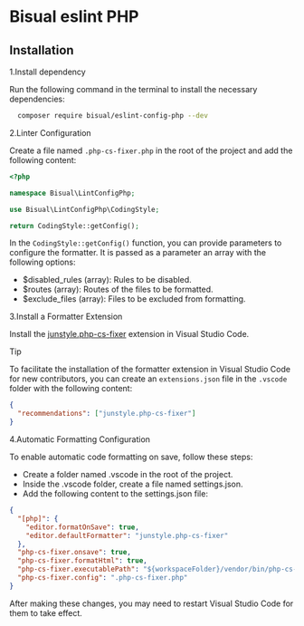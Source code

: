 # Bisual eslint PHP

## Installation

1.Install dependency

Run the following command in the terminal to install the necessary dependencies:

```bash
  composer require bisual/eslint-config-php --dev
```

2.Linter Configuration

Create a file named `.php-cs-fixer.php` in the root of the project and add the following content:

```php
<?php

namespace Bisual\LintConfigPhp;

use Bisual\LintConfigPhp\CodingStyle;

return CodingStyle::getConfig();
```

In the `CodingStyle::getConfig()` function, you can provide parameters to configure the formatter. It is passed as a parameter an array with the following options:

- $disabled_rules (array): Rules to be disabled.
- $routes (array): Routes of the files to be formatted.
- $exclude_files (array): Files to be excluded from formatting.

3.Install a Formatter Extension

Install the [junstyle.php-cs-fixer]('https://marketplace.visualstudio.com/items?itemName=junstyle.php-cs-fixer') extension in Visual Studio Code.

> [!TIP]
> To facilitate the installation of the formatter extension in Visual Studio Code for new contributors, you can create an `extensions.json` file in the `.vscode` folder with the following content:
```json
{
  "recommendations": ["junstyle.php-cs-fixer"]
}
```

4.Automatic Formatting Configuration

To enable automatic code formatting on save, follow these steps:

- Create a folder named .vscode in the root of the project.
- Inside the .vscode folder, create a file named settings.json.
- Add the following content to the settings.json file:

```json
{
  "[php]": {
    "editor.formatOnSave": true,
    "editor.defaultFormatter": "junstyle.php-cs-fixer"
  },
  "php-cs-fixer.onsave": true,
  "php-cs-fixer.formatHtml": true,
  "php-cs-fixer.executablePath": "${workspaceFolder}/vendor/bin/php-cs-fixer",
  "php-cs-fixer.config": ".php-cs-fixer.php"
}

```

After making these changes, you may need to restart Visual Studio Code for them to take effect.
